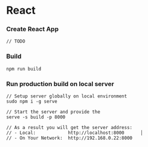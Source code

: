 # React

### Create React App

```
// TODO
```

### Build

```
npm run build
```

### Run production build on local server

```
// Setup server globally on local environment
sudo npm i -g serve

// Start the server and provide the 
serve -s build -p 8000

// As a result you will get the server address:
// - Local:            http://localhost:8000      │
// - On Your Network:  http://192.168.0.22:8000
```
